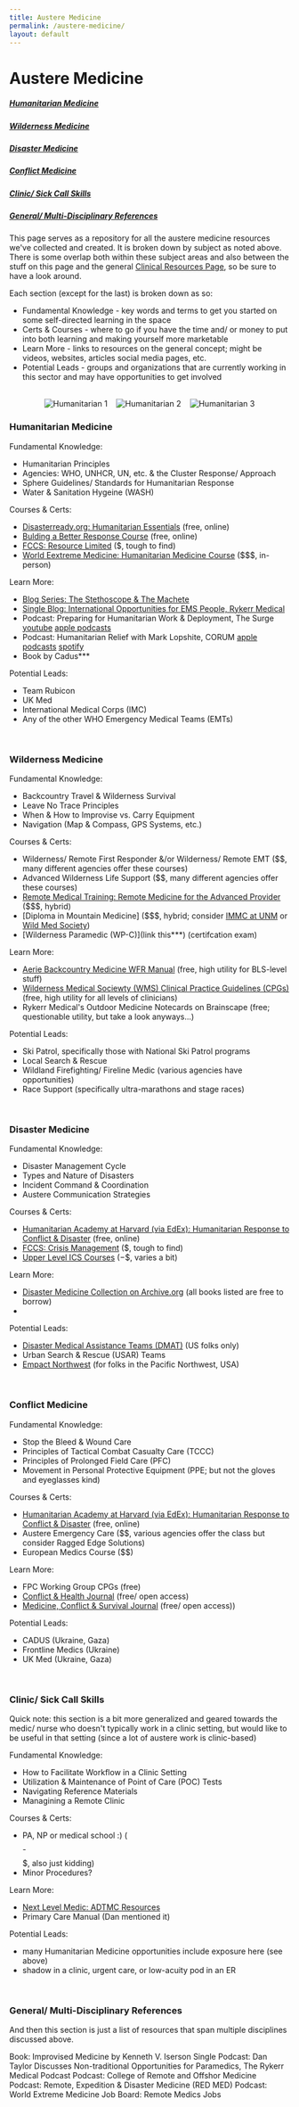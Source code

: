 ```yaml
---
title: Austere Medicine
permalink: /austere-medicine/
layout: default
---
```


<style>
.austere-row img {
  height: auto;
  max-width: calc(33.333% - 0.67rem); /* Don't exceed 1/3 width minus gap */
  object-fit: contain; /* Maintain aspect ratio without cropping */
}

.austere-row {
  display: flex;
  justify-content: center;
  gap: 1rem;
  flex-wrap: nowrap;
  width: 100%;
  box-sizing: border-box;
}
</style>

# Austere Medicine

<h5><a href="#humanitarian-medicine">Humanitarian Medicine</a></h5>
<h5><a href="#wilderness-medicine">Wilderness Medicine</a></h5>
<h5><a href="#disaster-medicine">Disaster Medicine</a></h5>
<h5><a href="#conflict-medicine">Conflict Medicine</a></h5>
<h5><a href="#clinic-sick-call">Clinic/ Sick Call Skills</a></h5>
<h5><a href="#general-refs">General/ Multi-Disciplinary References</a></h5>

This page serves as a repository for all the austere medicine resources we've collected and created.  It is broken down by subject as noted above.  There is some overlap both within these subject areas and also between the stuff on this page and the general [Clinical Resources Page](https://www.rykerrmedical.com/clinical-resources/), so be sure to have a look around.

Each section (except for the last) is broken down as so:
- Fundamental Knowledge - key words and terms to get you started on some self-directed learning in the space
- Certs & Courses - where to go if you have the time and/ or money to put into both learning and making yourself more marketable
- Learn More - links to resources on the general concept; might be videos, websites, articles social media pages, etc.
- Potential Leads - groups and organizations that are currently working in this sector and may have opportunities to get involved

<br>

<div class="austere-row">
  <img src="https://raw.githubusercontent.com/rykerrmedical/website-files/main/images/austere-medicine/matamoros-covid-field-hospital.jpeg" alt="Humanitarian 1">
  <img src="https://raw.githubusercontent.com/rykerrmedical/website-files/main/images/austere-medicine/gaza-tsp-tal-sultan.jpeg" alt="Humanitarian 2">
  <img src="https://raw.githubusercontent.com/rykerrmedical/website-files/main/images/austere-medicine/reynosa-clinic.jpeg" alt="Humanitarian 3">
</div>

<h3 id="humanitarian-medicine">Humanitarian Medicine</h3>

Fundamental Knowledge:
- Humanitarian Principles
- Agencies: WHO, UNHCR, UN, etc. & the Cluster Response/ Approach
- Sphere Guidelines/ Standards for Humanitarian Response
- Water & Sanitation Hygeine (WASH)

Courses & Certs:
- [Disasterready.org: Humanitarian Essentials](https://www.disasterready.org/humanitarian-essentials) (free, online)
- [Bulding a Better Response Course](https://buildingabetterresponse.org/) (free, online)
- [FCCS: Resource Limited](https://sccm.org/Education-Center/Educational-Programming/Fundamentals/Fundamental-Critical-Care-Support-Resource-Limited) ($, tough to find)
- [World Eextreme Medicine: Humanitarian Medicine Course](https://worldextrememedicine.com/extreme-medicine-courses/humanitarian-medicine-course-castleton/) ($$$, in-person)

Learn More:
- [Blog Series: The Stethoscope & The Machete](https://humanitarianmedicjournals.com/)
- [Single Blog: International Opportunities for EMS People, Rykerr Medical](https://www.rykerrmedical.com/2021/11/03/international-opportunities-for-ems.html)
- Podcast: Preparing for Humanitarian Work & Deployment, The Surge [youtube](https://www.youtube.com/watch?v=4u9AYuz3JpM) [apple podcasts](https://podcasts.apple.com/us/podcast/episode-64-preparing-for-humanitarian-work-and-deployment/id1211210327?i=1000554762017)
- Podcast: Humanitarian Relief with Mark Lopshite, CORUM [apple podcasts](https://podcasts.apple.com/us/podcast/159-humanitarian-relief-with-mark-lopshire/id1691996344?i=1000725124755) [spotify](https://open.spotify.com/episode/1aiuEHJwWpAfG32FttTOmv?si=434f65bc38874955)
- Book by Cadus***

Potential Leads:
- Team Rubicon
- UK Med
- International Medical Corps (IMC)
- Any of the other WHO Emergency Medical Teams (EMTs)

<br>

<h3 id="wilderness-medicine">Wilderness Medicine</h3>

Fundamental Knowledge:
- Backcountry Travel & Wilderness Survival
- Leave No Trace Principles
- When & How to Improvise vs. Carry Equipment
- Navigation (Map & Compass, GPS Systems, etc.)

Courses & Certs:
- Wilderness/ Remote First Responder &/or Wilderness/ Remote EMT ($$, many different agencies offer these courses)
- Advanced Wilderness Life Support ($$, many different agencies offer these courses)
- [Remote Medical Training: Remote Medicine for the Advanced Provider](https://remotemedicaltraining.com/pages/rmap-nremt-paramedic-refresher-course) ($$$, hybrid)
- [Diploma in Mountain Medicine] ($$$, hybrid; consider [IMMC at UNM](https://hsc.unm.edu/medicine/departments/emergency-medicine/programs/prehospital-care/immc/) or [Wild Med Society](https://wms.org/WMS/WMS/Get-Certified/DiMM/Overview.aspx))
- [Wilderness Paramedic (WP-C)](link this***) (certifcation exam)

Learn More:
- [Aerie Backcountry Medicine WFR Manual](https://www.aeriemedicine.com/textbook/) (free, high utility for BLS-level stuff)
- [Wilderness Medical Sociewty (WMS) Clinical Practice Guidelines (CPGs)](https://wms.org/WMS/WMS/Research/WEM/CPG.aspx) (free, high utility for all levels of clinicians)
- Rykerr Medical's Outdoor Medicine Notecards on Brainscape (free; questionable utility, but take a look anyways...)

Potential Leads:
- Ski Patrol, specifically those with National Ski Patrol programs
- Local Search & Rescue
- Wildland Firefighting/ Fireline Medic (various agencies have opportunities)
- Race Support (specifically ultra-marathons and stage races)

<br>

<h3 id="disaster-medicine">Disaster Medicine</h3>

Fundamental Knowledge:
- Disaster Management Cycle
- Types and Nature of Disasters
- Incident Command & Coordination
- Austere Communication Strategies

Courses & Certs:
- [Humanitarian Academy at Harvard (via EdEx): Humanitarian Response to Conflict & Disaster](https://pll.harvard.edu/course/humanitarian-response-conflict-and-disaster) (free, online)
- [FCCS: Crisis Management](https://sccm.org/Education-Center/Educational-Programming/Fundamentals/FCCS-Crisis-Management) ($, tough to find)
- [Upper Level ICS Courses](link***) ($-$$, varies a bit)

Learn More:
- [Disaster Medicine Collection on Archive.org](https://openlibrary.org/search?q=disaster+medicine&mode=ebooks&has_fulltext=true&language=eng) (all books listed are free to borrow)
- 

Potential Leads:
- [Disaster Medical Assistance Teams (DMAT)](https://aspr.hhs.gov/NDMS/Pages/join-ndms.aspx) (US folks only)
- Urban Search & Rescue (USAR) Teams
- [Empact Northwest](https://www.empact.ngo/) (for folks in the Pacific Northwest, USA)

<br>

<h3 id="conflict-medicine">Conflict Medicine</h3>

Fundamental Knowledge:
- Stop the Bleed & Wound Care
- Principles of Tactical Combat Casualty Care (TCCC)
- Principles of Prolonged Field Care (PFC)
- Movement in Personal Protective Equipment (PPE; but not the gloves and eyeglasses kind)

Courses & Certs:
- [Humanitarian Academy at Harvard (via EdEx): Humanitarian Response to Conflict & Disaster](https://pll.harvard.edu/course/humanitarian-response-conflict-and-disaster) (free, online)
- Austere Emergency Care ($$, various agencies offer the class but consider Ragged Edge Solutions)
- European Medics Course ($$)

Learn More:
- FPC Working Group CPGs (free)
- [Conflict & Health Journal](https://conflictandhealth.biomedcentral.com/about) (free/ open access)
- [Medicine, Conflict & Survival Journal](https://www.tandfonline.com/journals/fmcs20) (free/ open access))

Potential Leads:
- CADUS (Ukraine, Gaza)
- Frontline Medics (Ukraine)
- UK Med (Ukraine, Gaza)

<br>

<h3 id="clinic-sick-call">Clinic/ Sick Call Skills</h3>

Quick note: this section is a bit more generalized and geared towards the medic/ nurse who doesn't typically work in a clinic setting, but would like to be useful in that setting (since a lot of austere work is clinic-based)

Fundamental Knowledge:
- How to Facilitate Workflow in a Clinic Setting
- Utilization & Maintenance of Point of Care (POC) Tests
- Navigating Reference Materials
- Managining a Remote Clinic

Courses & Certs:
- PA, NP or medical school :) ($$$$-$$$$$, also just kidding)
- Minor Procedures?

Learn More:
- [Next Level Medic: ADTMC Resources](https://nextlevelmedic.com/algorithm-directed-troop-medical-care/)
- Primary Care Manual (Dan mentioned it)

Potential Leads:
- many Humanitarian Medicine opportunities include exposure here (see above)
- shadow in a clinic, urgent care, or low-acuity pod in an ER

<br>

<h3 id="general-refs">General/ Multi-Disciplinary References</h3>

And then this section is just a list of resources that span multiple disciplines discussed above.

Book: Improvised Medicine by Kenneth V. Iserson
Single Podcast: Dan Taylor Discusses Non-traditional Opportunities for Paramedics, The Rykerr Medical Podcast
Podcast: College of Remote and Offshor Medicine
Podcast: Remote, Expedition & Disaster Medicine (RED MED)
Podcast: World Extreme Medicine
Job Board: Remote Medics Jobs

